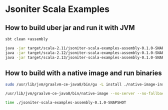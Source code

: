 # Jsoniter Scala Examples

## How to build uber jar and run it with JVM

```sh
sbt clean +assembly

java -jar target/scala-2.11/jsoniter-scala-examples-assembly-0.1.0-SNAPSHOT.jar
java -jar target/scala-2.12/jsoniter-scala-examples-assembly-0.1.0-SNAPSHOT.jar
java -jar target/scala-2.13/jsoniter-scala-examples-assembly-0.1.0-SNAPSHOT.jar
```

## How to build with a native image and run binaries

```sh
sudo /usr/lib/jvm/graalvm-ce-java8/bin/gu -L install ./native-image-installable-svm-java8-linux-amd64-19.3.0.2.jar # (optional) to install the AOT compiler

/usr/lib/jvm/graalvm-ce-java8/bin/native-image --no-server --no-fallback --allow-incomplete-classpath --initialize-at-build-time -jar target/scala-2.13/jsoniter-scala-examples-assembly-0.1.0-SNAPSHOT.jar

time ./jsoniter-scala-examples-assembly-0.1.0-SNAPSHOT
```